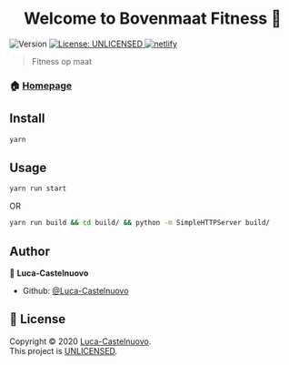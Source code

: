 <h1 align="center">Welcome to Bovenmaat Fitness 👋</h1>
<p>
  <img alt="Version" src="https://img.shields.io/badge/version-0.1.0-blue.svg?cacheSeconds=2592000" />
  <a href="https://choosealicense.com/no-permission/" target="_blank">
    <img alt="License: UNLICENSED" src="https://img.shields.io/badge/License-UNLICENSED-yellow.svg" />
  </a>
  <a href="https://app.netlify.com/sites/bovenmaatfitness/deploys" target="_blank">
    <img alt="netlify" src="https://api.netlify.com/api/v1/badges/e796bc4f-ddaa-407b-8c61-7caac9f0639d/deploy-status" />
  </a>
</p>

> Fitness op maat

### 🏠 [Homepage](https://bovenmaatfitness.nl/)

## Install

```sh
yarn
```

## Usage

```sh
yarn run start
```

OR

```sh
yarn run build && cd build/ && python -m SimpleHTTPServer build/
```

## Author

👤 **Luca-Castelnuovo**

-   Github: [@Luca-Castelnuovo](https://github.com/Luca-Castelnuovo)

## 📝 License

Copyright © 2020 [Luca-Castelnuovo](https://github.com/Luca-Castelnuovo).<br />
This project is [UNLICENSED](https://choosealicense.com/no-permission/).
